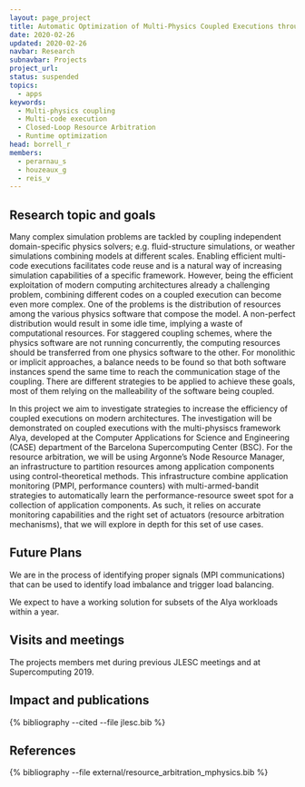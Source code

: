 ```yaml
---
layout: page_project
title: Automatic Optimization of Multi-Physics Coupled Executions through Closed-Loop Resource Arbitration
date: 2020-02-26
updated: 2020-02-26
navbar: Research
subnavbar: Projects
project_url:
status: suspended
topics:
  - apps
keywords:
  - Multi-physics coupling
  - Multi-code execution
  - Closed-Loop Resource Arbitration
  - Runtime optimization
head: borrell_r
members:
  - perarnau_s
  - houzeaux_g
  - reis_v
---
```


## Research topic and goals

Many complex simulation problems are tackled by coupling independent
domain-specific physics solvers; e.g. fluid-structure simulations, or weather
simulations combining models at different scales. Enabling efficient multi-code
executions facilitates code reuse and is a natural way of increasing simulation
capabilities of a specific framework. However, being the efficient exploitation
of modern computing architectures already a challenging problem, combining
different codes on a coupled execution can become even more complex. One of the
problems is the distribution of resources among the various physics software
that compose the model. A non-perfect distribution would result in some idle
time, implying a waste of computational resources. For staggered coupling
schemes, where the physics software are not running concurrently, the computing
resources should be transferred from one physics software to the other. For
monolithic or implicit approaches, a balance needs to be found so that both
software instances spend the same time to reach the communication stage of the
coupling. There are different strategies to be applied to achieve these goals,
most of them relying on the malleability of the software being coupled.

In this project we aim to investigate strategies to increase the efficiency of
coupled executions on modern architectures. The investigation will be
demonstrated on coupled executions with the multi-physiscs framework Alya,
developed at the Computer Applications for Science and Engineering (CASE)
department of the Barcelona Supercomputing Center (BSC). For the resource
arbitration, we will be using Argonne’s Node Resource Manager, an
infrastructure to partition resources among application components using
control-theoretical methods. This infrastructure combine application monitoring
(PMPI, performance counters) with multi-armed-bandit strategies to
automatically learn the performance-resource sweet spot for a collection of
application components. As such, it relies on accurate monitoring capabilities
and the right set of actuators (resource arbitration mechanisms), that we will
explore in depth for this set of use cases.

## Future Plans 

We are in the process of identifying proper signals (MPI communications) that
can be used to identify load imbalance and trigger load balancing.

We expect to have a working solution for subsets of the Alya workloads within
a year.


## Visits and meetings

The projects members met during previous JLESC meetings and at Supercomputing
2019.

## Impact and publications

{% bibliography --cited --file jlesc.bib %}


## References

{% bibliography --file external/resource_arbitration_mphysics.bib %}
